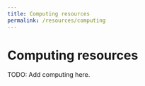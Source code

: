 ```yaml
---
title: Computing resources
permalink: /resources/computing
---
```


# Computing resources

TODO: Add computing here.
